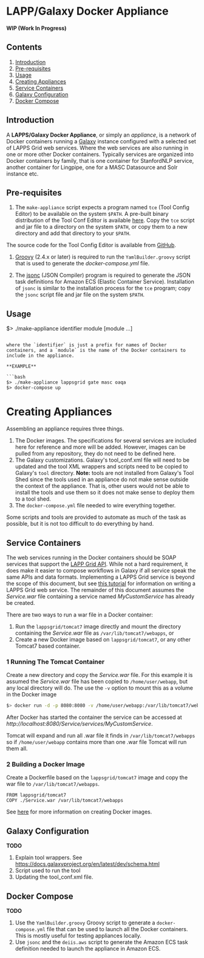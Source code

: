 # LAPP/Galaxy Docker Appliance

**WIP (Work In Progress)**

## Contents

1. [Introduction](#introduction)
1. [Pre-requisites](#pre-requisites)
1. [Usage](#usage)
1. [Creating Appliances](#creating-appliances)
 1. [Service Containers](#service-containers)
 1. [Galaxy Configuration](#galaxy-configuration)
 1. [Docker Compose](#docker-compose)

## Introduction

A **LAPPS/Galaxy Docker Appliance**, or simply an *appliance*, is a network of Docker containers running a [Galaxy](https://galaxyproject.org) instance configured with a selected set of LAPPS Grid web services. Where the web services are also running in one or more other Docker containers.  Typically services are organized into Docker containers by family, that is one container for StanfordNLP service, another container for Lingpipe, one for a MASC Datasource and Solr instance etc.

## Pre-requisites

1. The `make-appliance` script expects a program named `tce` (Tool Config Editor) to be available on the system `$PATH`.  A pre-built binary distribution of the Tool Conf Editor is available [here](http://www.anc.org/downloads/ToolConfEditor-latest.tgz).  Copy the `tce` script and jar file to a directory on the system `$PATH`, or copy them to a new directory and add that directory to your `$PATH`.

 The source code for the Tool Config Editor is available from [GitHub](https://github.com/oanc/tool-conf-editor).

1. [Groovy](https://groovy-lang.org) (2.4.x or later) is required to run the `YamlBuilder.groovy` script that is used to generate the *docker-compose.yml* file.

1. The [jsonc](http://www.anc.org/downloads/jsonc-latest.tgz) (JSON Compiler) program is required to generate the JSON task definitions for Amazon ECS (Elastic Container Service).  Installation of `jsonc` is similar to the installation process for the `tce` program; copy the `jsonc` script file and jar file on the system `$PATH`.

## Usage

$> ./make-appliance identifier module [module ...]
```

where the `identifier` is just a prefix for names of Docker containers, and a `module` is the name of the Docker containers to include in the appliance.

**EXAMPLE**

```bash
$> ./make-appliance lappsgrid gate masc oaqa
$> docker-compose up
```

# Creating Appliances

Assembling an appliance requires three things.

1. The Docker images.  The specifications for several services are included here for reference and more will be added.  However, images can be pulled from any repository, they do not need to be defined here.
1. The Galaxy customizations.  Galaxy's tool_conf.xml file will need to be updated and the tool XML wrappers and scripts need to be copied to Galaxy's `tool` directory.  **Note:** tools are not installed from Galaxy's Tool Shed since the tools used in an appliance do not make sense outside the context of the appliance.  That is, other users would not be able to install the tools and use them so it does not make sense to deploy them to a tool shed.
1. The `docker-compose.yml` file needed to wire everything together.

Some scripts and tools are provided to automate as much of the task as possible, but it is not too difficult to do everything by hand.

## Service Containers

The web services running in the Docker containers should be SOAP services that support the [LAPP Grid API](http://wiki.lappsgrid.org/org.lappsgrid.api/apidocs/index.html). While not a hard requirement, it does make it easier to compose workflows in Galaxy if all service speak the same APIs and data formats. Implementing a LAPPS Grid service is beyond the scope of this document, but see [this tutorial](https://github.com/lapps/org.lappsgrid.example.java.whitespacetokenizer/tree/Step1-Maven) for information on writing a LAPPS Grid web service.  The remainder of this document assumes the *Service.war* file containing a service named *MyCustomService* has already be created.

There are two ways to run a war file in a Docker container:

1. Run the `lappsgrid/tomcat7` image directly and mount the directory containing the *Service.war* file as `/var/lib/tomcat7/webapps`, or
1. Create a new Docker image based on `lappsgrid/tomcat7`, or any other Tomcat7 based container.

### 1 Running The Tomcat Container

Create a new directory and copy the *Service.war* file. For this example it is assumed the *Service.war* file has been copied to `/home/user/webapp`, but any local directory will do.  The use the `-v` option to mount this as a volume in the Docker image

```bash
$> docker run -d -p 8080:8080 -v /home/user/webapp:/var/lib/tomcat7/webapps
```

After Docker has started the container the service can be accessed at *http://localhost:8080/Service/services/MyCustomService*.

Tomcat will expand and run all .war file it finds in `/var/lib/tomcat7/webapps` so if `/home/user/webapp` contains more than one .war file Tomcat will run them all.

### 2 Building a Docker Image

Create a Dockerfile based on the `lappsgrid/tomcat7` image and copy the war file to `/var/lib/tomcat7/webapps`.

```
FROM lappsgrid/tomcat7
COPY ./Service.war /var/lib/tomcat7/webapps
```

See [here](http://wiki.lappsgrid.org/technical/docker.html) for more information on creating Docker images.

## Galaxy Configuration

**TODO**

1. Explain tool wrappers. See https://docs.galaxyproject.org/en/latest/dev/schema.html
1. Script used to run the tool
1. Updating the tool_conf.xml file.

## Docker Compose

**TODO**

1. Use the `YamlBuilder.groovy` Groovy script to generate a `docker-compose.yml` file that can be used to launch all the Docker containers.  This is mostly useful for testing appliances locally.
1. Use `jsonc` and the `deiis.aws` script to generate the Amazon ECS task definition needed to launch the appliance in Amazon ECS.





